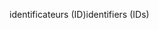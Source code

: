 <span data-ttu-id="ab57c-101">identificateurs (ID)</span><span class="sxs-lookup"><span data-stu-id="ab57c-101">identifiers (IDs)</span></span>